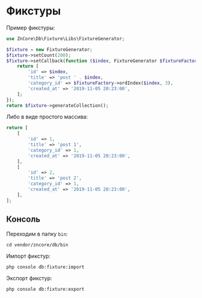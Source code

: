 # Фикстуры

Пример фикстуры:

```php
use ZnCore\Db\Fixture\Libs\FixtureGenerator;

$fixture = new FixtureGenerator;
$fixture->setCount(200);
$fixture->setCallback(function ($index, FixtureGenerator $fixtureFactory) {
    return [
        'id' => $index,
        'title' => 'post ' . $index,
        'category_id' => $fixtureFactory->ordIndex($index, 3),
        'created_at' => '2019-11-05 20:23:00',
    ];
});
return $fixture->generateCollection();
```

Либо в виде простого массива:

```php
return [
    [
        'id' => 1,
        'title' => 'post 1',
        'category_id' => 1,
        'created_at' => '2019-11-05 20:23:00',
    ],
    [
        'id' => 2,
        'title' => 'post 2',
        'category_id' => 1,
        'created_at' => '2019-11-05 20:23:00',
    ],
];
```

## Консоль

Переходим в папку `bin`:

    cd vendor/zncore/db/bin

Импорт фикстур:

    php console db:fixture:import

Экспорт фикстур:

    php console db:fixture:export
